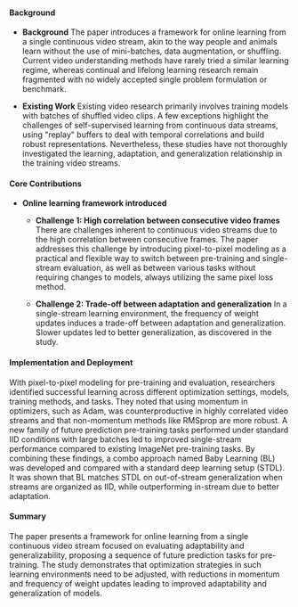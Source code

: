 #### Background
- **Background**
The paper introduces a framework for online learning from a single continuous video stream, akin to the way people and animals learn without the use of mini-batches, data augmentation, or shuffling. Current video understanding methods have rarely tried a similar learning regime, whereas continual and lifelong learning research remain fragmented with no widely accepted single problem formulation or benchmark.

- **Existing Work**
Existing video research primarily involves training models with batches of shuffled video clips. A few exceptions highlight the challenges of self-supervised learning from continuous data streams, using "replay" buffers to deal with temporal correlations and build robust representations. Nevertheless, these studies have not thoroughly investigated the learning, adaptation, and generalization relationship in the training video streams.
#### Core Contributions
  - **Online learning framework introduced**
    - **Challenge 1: High correlation between consecutive video frames**
      There are challenges inherent to continuous video streams due to the high correlation between consecutive frames. The paper addresses this challenge by introducing pixel-to-pixel modeling as a practical and flexible way to switch between pre-training and single-stream evaluation, as well as between various tasks without requiring changes to models, always utilizing the same pixel loss method.

    - **Challenge 2: Trade-off between adaptation and generalization**
      In a single-stream learning environment, the frequency of weight updates induces a trade-off between adaptation and generalization. Slower updates led to better generalization, as discovered in the study.

#### Implementation and Deployment
With pixel-to-pixel modeling for pre-training and evaluation, researchers identified successful learning across different optimization settings, models, training methods, and tasks. They noted that using momentum in optimizers, such as Adam, was counterproductive in highly correlated video streams and that non-momentum methods like RMSprop are more robust. A new family of future prediction pre-training tasks performed under standard IID conditions with large batches led to improved single-stream performance compared to existing ImageNet pre-training tasks. By combining these findings, a combo approach named Baby Learning (BL) was developed and compared with a standard deep learning setup (STDL). It was shown that BL matches STDL on out-of-stream generalization when streams are organized as IID, while outperforming in-stream due to better adaptation.

#### Summary
The paper presents a framework for online learning from a single continuous video stream focused on evaluating adaptability and generalizability, proposing a sequence of future prediction tasks for pre-training. The study demonstrates that optimization strategies in such learning environments need to be adjusted, with reductions in momentum and frequency of weight updates leading to improved adaptability and generalization of models.